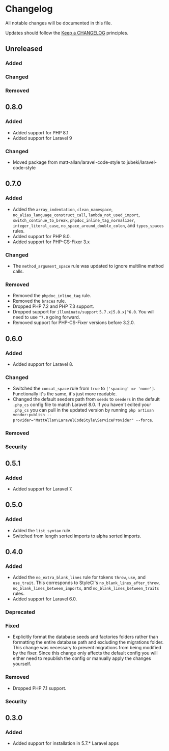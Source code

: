 # Changelog

All notable changes will be documented in this file.

Updates should follow the [Keep a CHANGELOG](http://keepachangelog.com/) principles.

## Unreleased

### Added
### Changed 
### Removed 

## 0.8.0

### Added
- Added support for PHP 8.1
- Added support for Laravel 9

### Changed
- Moved package from matt-allan/laravel-code-style to jubeki/laravel-code-style

## 0.7.0

### Added

- Added the `array_indentation`, `clean_namespace`, `no_alias_language_construct_call`, `lambda_not_used_import`, `switch_continue_to_break`, `phpdoc_inline_tag_normalizer`, `integer_literal_case`, `no_space_around_double_colon`, and `types_spaces` rules.
- Added support for PHP 8.0.
- Added support for PHP-CS-Fixer 3.x

### Changed

- The `method_argument_space` rule was updated to ignore multiline method calls.

### Removed

- Removed the `phpdoc_inline_tag` rule.
- Removed the `braces` rule.
- Dropped PHP 7.2 and PHP 7.3 support.
- Dropped support for `illuminate/support` `5.7.x|5.8.x|^6.0`. You will need to use `^7.0` going forward.
- Removed support for PHP-CS-Fixer versions before 3.2.0.

## 0.6.0

### Added

- Added support for Laravel 8.

### Changed

- Switched the `concat_space` rule from `true` to `['spacing' => 'none']`. Functionally it's the same, it's just more readable.
- Changed the default seeders path from `seeds` to `seeders` in the default `.php_cs` config file to match Laravel 8.0. If you haven't edited your `.php_cs` you can pull in the updated version by running `php artisan vendor:publish --provider="MattAllan\LaravelCodeStyle\ServiceProvider" --force`.

### Removed

### Security

## 0.5.1

### Added

- Added support for Laravel 7.

## 0.5.0

### Added

- Added the `list_syntax` rule.
- Switched from length sorted imports to alpha sorted imports.

## 0.4.0

### Added

- Added the `no_extra_blank_lines` rule for tokens `throw`, `use`, and `use_trait`. This corresponds to StyleCI's `no_blank_lines_after_throw`, `no_blank_lines_between_imports`, and `no_blank_lines_between_traits`
rules.
- Added support for Laravel 6.0.

### Deprecated

### Fixed

- Explicitly format the database seeds and factories folders rather than formatting the entire database path and excluding the migrations folder. This change was necessary to prevent migrations from being modified by the fixer. Since this change only affects the default config you will either need to republish the config or manually apply the changes yourself.

### Removed

- Dropped PHP 7.1 support.

### Security

## 0.3.0

### Added

- Added support for installation in 5.7.* Laravel apps
